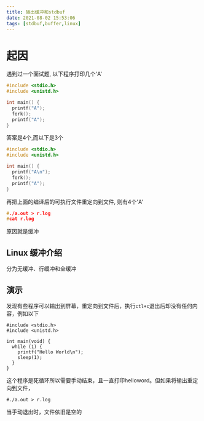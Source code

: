 ```yaml
---
title: 输出缓冲和stdbuf
date: 2021-08-02 15:53:06
tags: [stdbuf,buffer,linux]
---
```


# 起因

遇到过一个面试题, 以下程序打印几个'A'
```c
#include <stdio.h>
#include <unistd.h>

int main() {
  printf("A");
  fork();
  printf("A");
}
```
答案是4个,而以下是3个
```c
#include <stdio.h>
#include <unistd.h>

int main() {
  printf("A\n");
  fork();
  printf("A");
}
```
再把上面的编译后的可执行文件重定向到文件, 则有4个'A'
```c
#./a.out > r.log
#cat r.log
```
原因就是缓冲 

## Linux 缓冲介绍

分为无缓冲、行缓冲和全缓冲

## 演示
发现有些程序可以输出到屏幕，重定向到文件后，执行`ctl+c`退出后却没有任何内容，例如以下

```
#include <stdio.h>
#include <unistd.h>

int main(void) {
  while (1) {
    printf("Hello World\n");
    sleep(1);
  }
}
```
这个程序是死循环所以需要手动结束，且一直打印helloword。但如果将输出重定向到文件，

```
#./a.out > r.log
```
当手动退出时，文件依旧是空的
